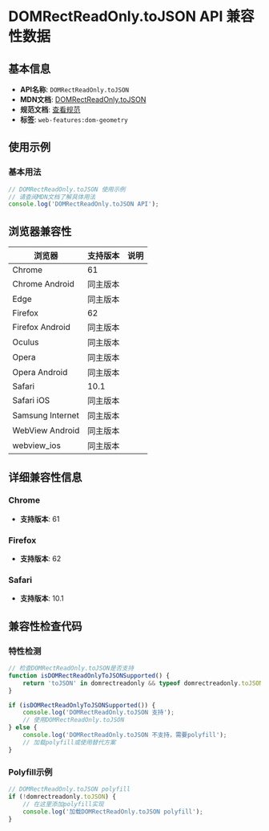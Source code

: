 # DOMRectReadOnly.toJSON API 兼容性数据

## 基本信息

- **API名称**: `DOMRectReadOnly.toJSON`
- **MDN文档**: [DOMRectReadOnly.toJSON](https://developer.mozilla.org/docs/Web/API/DOMRectReadOnly/toJSON)
- **规范文档**: [查看规范](https://drafts.fxtf.org/geometry/#dom-domrectreadonly-tojson)
- **标签**: `web-features:dom-geometry`

## 使用示例

### 基本用法

```javascript
// DOMRectReadOnly.toJSON 使用示例
// 请查阅MDN文档了解具体用法
console.log('DOMRectReadOnly.toJSON API');
```

## 浏览器兼容性

| 浏览器 | 支持版本 | 说明 |
|--------|----------|------|
| Chrome | 61 |  |
| Chrome Android | 同主版本 |  |
| Edge | 同主版本 |  |
| Firefox | 62 |  |
| Firefox Android | 同主版本 |  |
| Oculus | 同主版本 |  |
| Opera | 同主版本 |  |
| Opera Android | 同主版本 |  |
| Safari | 10.1 |  |
| Safari iOS | 同主版本 |  |
| Samsung Internet | 同主版本 |  |
| WebView Android | 同主版本 |  |
| webview_ios | 同主版本 |  |

## 详细兼容性信息

### Chrome

- **支持版本**: 61

### Firefox

- **支持版本**: 62

### Safari

- **支持版本**: 10.1

## 兼容性检查代码

### 特性检测

```javascript
// 检查DOMRectReadOnly.toJSON是否支持
function isDOMRectReadOnlyToJSONSupported() {
    return 'toJSON' in domrectreadonly && typeof domrectreadonly.toJSON === 'function';
}

if (isDOMRectReadOnlyToJSONSupported()) {
    console.log('DOMRectReadOnly.toJSON 支持');
    // 使用DOMRectReadOnly.toJSON
} else {
    console.log('DOMRectReadOnly.toJSON 不支持，需要polyfill');
    // 加载polyfill或使用替代方案
}
```

### Polyfill示例

```javascript
// DOMRectReadOnly.toJSON polyfill
if (!domrectreadonly.toJSON) {
    // 在这里添加polyfill实现
    console.log('加载DOMRectReadOnly.toJSON polyfill');
}
```

